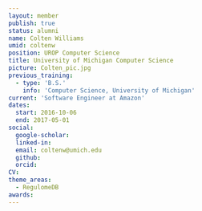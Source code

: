 ```yaml
---
layout: member
publish: true
status: alumni
name: Colten Williams
umid: coltenw
position: UROP Computer Science
title: University of Michigan Computer Science
picture: Colten_pic.jpg
previous_training:
  - type: 'B.S.'
    info: 'Computer Science, University of Michigan'
current: 'Software Engineer at Amazon'
dates:
  start: 2016-10-06
  end: 2017-05-01
social: 
  google-scholar: 
  linked-in: 
  email: coltenw@umich.edu
  github:
  orcid:
CV: 
theme_areas:
  - RegulomeDB
awards:
---
```

